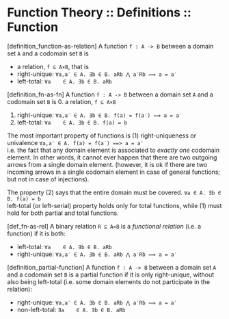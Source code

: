 # Function Theory :: Definitions :: Function

[definition_function-as-relation] 
A function `f : A -> B` between a domain set `A` and a codomain set `B` is
- a relation, `f ⊆ A⨯B`, that is
- right-unique: `∀a,a′ ∈ A. ∃b ∈ B. aRb ⋀ a′Rb ⟹ a = a′`
- left-total:   `∀a    ∈ A. ∃b ∈ B. aRb`

[definition_fn-as-fn] 
A function `f : A -> B` between a domain set `A` and a codomain set `B` is
0. a relation, `f ⊆ A⨯B`
1. right-unique: `∀a,a′ ∈ A. ∃b ∈ B. f(a) = f(a′) ⟹ a = a′`
2. left-total:   `∀a    ∈ A. ∃b ∈ B. f(a) = b`




The most important property of functions is (1) right-uniqueness or univalence
  `∀a,a′ ∈ A. f(a) = f(a′) ==> a = a′`    
i.e. the fact that any domain element is associated to *exactly one* codomain element. In other words, it cannot ever happen that there are two outgoing arrows from a single domain element. (however, it is ok if there are two incoming arrows in a single codomain element in case of general functions; but not in case of injections).


The property (2) says that the entire domain must be covered.
  `∀a ∈ A. ∃b ∈ B. f(a) = b`    
left-total (or left-serial) property holds only for total functions, while (1) must hold for both partial and total functions.



[def_fn-as-rel] A binary relation `R ⊆ A⨯B` is a *functional relation* (i.e. a function) if it is both:
- left-total:   `∀a    ∈ A. ∃b ∈ B. aRb`
- right-unique: `∀a,a′ ∈ A. ∃b ∈ B. aRb ⋀ a′Rb ⟹ a = a′`


[definition_partial-function] 
A function `f : A -> B` between a domain set `A` and a codomain set `B` is a partial function if it is only right-unique, without also being left-total (i.e. some domain elements do not participate in the relation):
- right-unique:   `∀a,a′ ∈ A. ∃b ∈ B. aRb ⋀ a′Rb ⟹ a = a′`
- non-left-total: `∃a    ∈ A. ∃b ∈ B. aRb`
